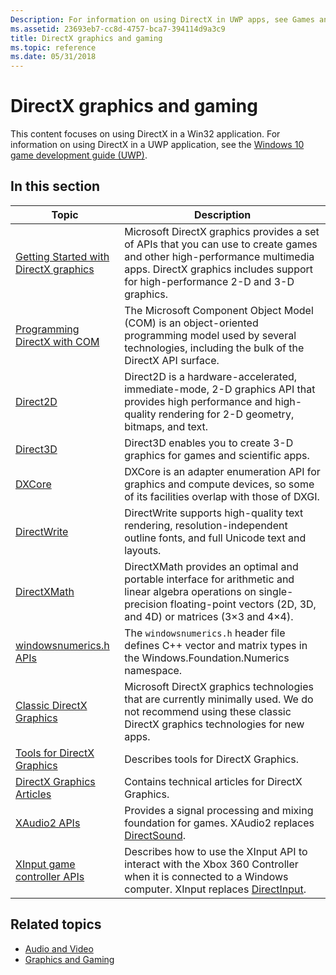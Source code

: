 ```yaml
---
Description: For information on using DirectX in UWP apps, see Games and DirectX (UWP)
ms.assetid: 23693eb7-cc8d-4757-bca7-394114d9a3c9
title: DirectX graphics and gaming
ms.topic: reference
ms.date: 05/31/2018
---
```


# DirectX graphics and gaming

This content focuses on using DirectX in a Win32 application. For information on using DirectX in a UWP application, see the [Windows 10 game development guide (UWP)](/windows/uwp/gaming/e2e).

## In this section

| Topic | Description |
|-|-|
| [Getting Started with DirectX graphics](./getting-started-with-directx-graphics.md) | Microsoft DirectX graphics provides a set of APIs that you can use to create games and other high-performance multimedia apps. DirectX graphics includes support for high-performance 2-D and 3-D graphics. |
| [Programming DirectX with COM](prog-dx-with-com.md) | The Microsoft Component Object Model (COM) is an object-oriented programming model used by several technologies, including the bulk of the DirectX API surface. |
| [Direct2D](./direct2d/direct2d-portal.md) | Direct2D is a hardware-accelerated, immediate-mode, 2-D graphics API that provides high performance and high-quality rendering for 2-D geometry, bitmaps, and text. |
| [Direct3D](./direct3d.md) | Direct3D enables you to create 3-D graphics for games and scientific apps. |
| [DXCore](./dxcore/dxcore.md) | DXCore is an adapter enumeration API for graphics and compute devices, so some of its facilities overlap with those of DXGI. |
| [DirectWrite](./directwrite/direct-write-portal.md) | DirectWrite supports high-quality text rendering, resolution-independent outline fonts, and full Unicode text and layouts. |
| [DirectXMath](./dxmath/directxmath-portal.md) | DirectXMath provides an optimal and portable interface for arithmetic and linear algebra operations on single-precision floating-point vectors (2D, 3D, and 4D) or matrices (3×3 and 4×4). |
| [windowsnumerics.h APIs](./numerics_h/windowsnumerics-h-apis-portal.md) | The `windowsnumerics.h` header file defines C++ vector and matrix types in the Windows.Foundation.Numerics namespace. |
| [Classic DirectX Graphics](./classic-directx-graphics.md) | Microsoft DirectX graphics technologies that are currently minimally used. We do not recommend using these classic DirectX graphics technologies for new apps. |
| [Tools for DirectX Graphics](./direct3dtools/dx-graphics-tools.md) | Describes tools for DirectX Graphics. |
| [DirectX Graphics Articles](./direct3darticles/directx-graphics-articles-portal.md) | Contains technical articles for DirectX Graphics. |
| [XAudio2 APIs](./xaudio2/xaudio2-apis-portal.md) | Provides a signal processing and mixing foundation for games. XAudio2 replaces [DirectSound](/previous-versions/windows/desktop/ee416960(v=vs.85)). |
| [XInput game controller APIs](./xinput/xinput-game-controller-apis-portal.md) | Describes how to use the XInput API to interact with the Xbox 360 Controller when it is connected to a Windows computer. XInput replaces [DirectInput](/previous-versions/windows/desktop/ee416842(v=vs.85)). |

## Related topics

* [Audio and Video](./audio-and-video.md)
* [Graphics and Gaming](./graphics-and-multimedia.md)